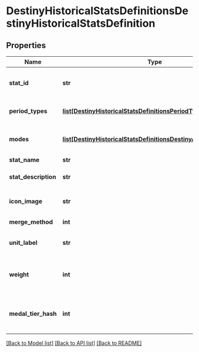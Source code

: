 # DestinyHistoricalStatsDefinitionsDestinyHistoricalStatsDefinition

## Properties
Name | Type | Description | Notes
------------ | ------------- | ------------- | -------------
**stat_id** | **str** | Unique programmer friendly ID for this stat | [optional] 
**period_types** | [**list[DestinyHistoricalStatsDefinitionsPeriodType]**](DestinyHistoricalStatsDefinitionsPeriodType.md) | Time periods the statistic covers | [optional] 
**modes** | [**list[DestinyHistoricalStatsDefinitionsDestinyActivityModeType]**](DestinyHistoricalStatsDefinitionsDestinyActivityModeType.md) | Game modes where this statistic can be reported. | [optional] 
**stat_name** | **str** | Display name | [optional] 
**stat_description** | **str** | Description of a stat if applicable. | [optional] 
**icon_image** | **str** | Optional URI to an icon for the statistic | [optional] 
**merge_method** | **int** | Optional icon for the statistic | [optional] 
**unit_label** | **str** | Localized Unit Name for the stat. | [optional] 
**weight** | **int** | Weight assigned to this stat indicating its relative impressiveness. | [optional] 
**medal_tier_hash** | **int** | The tier associated with this medal - be it implicitly or explicitly. | [optional] 

[[Back to Model list]](../README.md#documentation-for-models) [[Back to API list]](../README.md#documentation-for-api-endpoints) [[Back to README]](../README.md)


